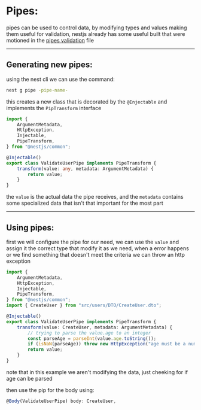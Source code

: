 <!-- @format -->

# Pipes:

pipes can be used to control data, by modifying types and values making them useful for validation, nestjs already has some useful built that were motioned in the [pipes validation](Validation.md) file

---

## Generating new pipes:

using the nest cli we can use the command:

```bash
nest g pipe -pipe-name-
```

this creates a new class that is decorated by the `@Injectable` and implements the `PipTransform` interface

```typescript
import {
	ArgumentMetadata,
	HttpException,
	Injectable,
	PipeTransform,
} from "@nestjs/common";

@Injectable()
export class ValidateUserPipe implements PipeTransform {
	transform(value: any, metadata: ArgumentMetadata) {
		return value;
	}
}
```

the `value` is the actual data the pipe receives, and the `metadata` contains some specialized data that isn't that important for the most part

---

## Using pipes:

first we will configure the pipe for our need, we can use the `value` and assign it the correct type that modify it as we need, when a error happens or we find something that doesn't meet the criteria we can throw an http exception

```typescript
import {
	ArgumentMetadata,
	HttpException,
	Injectable,
	PipeTransform,
} from "@nestjs/common";
import { CreateUser } from "src/users/DTO/CreateUser.dto";

@Injectable()
export class ValidateUserPipe implements PipeTransform {
	transform(value: CreateUser, metadata: ArgumentMetadata) {
		// trying to parse the value.age to an integer
		const parseAge = parseInt(value.age.toString());
		if (isNaN(parseAge)) throw new HttpException("age must be a number", 400);
		return value;
	}
}
```

note that in this example we aren't modifying the data, just cheeking for if age can be parsed

then use the pip for the body using:

```typescript
@Body(ValidateUserPipe) body: CreateUser,
```

